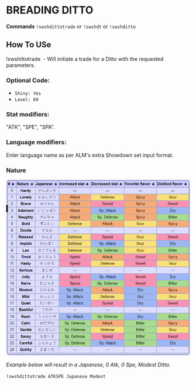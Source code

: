 # BREADING DITTO

**Commands**
`!swshdittotrade` or `!swshdt` or `!swshditto`

## How To USe

!swshittotrade <optional code> <stat modifiers> <language> <nature> - Will initiate a trade for a Ditto with the requested parameters.

### Optional Code:
- `Shiny: Yes`
- `Level: 69`

### Stat modifiers: 
"ATK", "SPE", "SPA".

### Language modifiers: 
Enter language name as per ALM's extra Showdown set input format.

### Nature
<img src="images/PokemonNatures.png">

*Example below will result in a Japanese, 0 Atk, 0 Spe, Modest Ditto.*

`!swshdittotrade ATKSPE Japanese Modest`